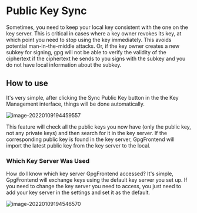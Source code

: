 # Public Key Sync

Sometimes, you need to keep your local key consistent with the one on the key
server. This is critical in cases where a key owner revokes its key, at which
point you need to stop using the key immediately. This avoids potential
man-in-the-middle attacks. Or, if the key owner creates a new subkey for
signing, gpg will not be able to verify the validity of the ciphertext if the
ciphertext he sends to you signs with the subkey and you do not have local
information about the subkey.

## How to use

It's very simple, after clicking the Sync Public Key button in the the Key
Management interface, things will be done automatically.

![image-20220109194459557](https://www.bktus.com/wp-content/uploads/2023/08/image-20220109194459557.png)

This feature will check all the public keys you now have (only the public key,
not any private keys) and then search for it in the key server. If the
corresponding public key is found in the key server, GpgFrontend will import the
latest public key from the key server to the local.

### Which Key Server Was Used

How do I know which key server GpgFrontend accessed? It's simple, GpgFrontend
will exchange keys using the default key server you set up. If you need to
change the key server you need to access, you just need to add your key server
in the settings and set it as the default.

![image-20220109194546570](https://www.bktus.com/wp-content/uploads/2023/08/image-20220109194546570.png)
